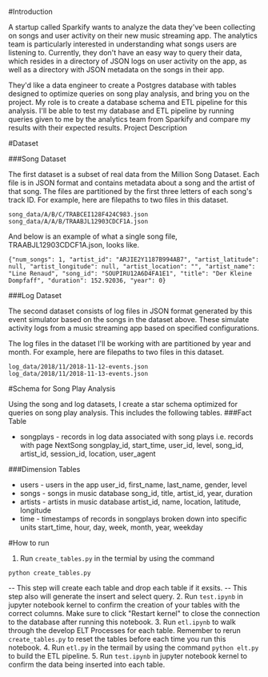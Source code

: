 #Introduction

A startup called Sparkify wants to analyze the data they've been collecting on songs and user activity on their new music streaming app. The analytics team is particularly interested in understanding what songs users are listening to. Currently, they don't have an easy way to query their data, which resides in a directory of JSON logs on user activity on the app, as well as a directory with JSON metadata on the songs in their app.

They'd like a data engineer to create a Postgres database with tables designed to optimize queries on song play analysis, and bring you on the project. My role is to create a database schema and ETL pipeline for this analysis. I'll be able to test my database and ETL pipeline by running queries given to me by the analytics team from Sparkify and compare my results with their expected results.
Project Description

#Dataset

###Song Dataset

The first dataset is a subset of real data from the Million Song Dataset. Each file is in JSON format and contains metadata about a song and the artist of that song. The files are partitioned by the first three letters of each song's track ID. For example, here are filepaths to two files in this dataset.

```
song_data/A/B/C/TRABCEI128F424C983.json
song_data/A/A/B/TRAABJL12903CDCF1A.json
```

And below is an example of what a single song file, TRAABJL12903CDCF1A.json, looks like.

```
{"num_songs": 1, "artist_id": "ARJIE2Y1187B994AB7", "artist_latitude": null, "artist_longitude": null, "artist_location": "", "artist_name": "Line Renaud", "song_id": "SOUPIRU12A6D4FA1E1", "title": "Der Kleine Dompfaff", "duration": 152.92036, "year": 0}
```

###Log Dataset

The second dataset consists of log files in JSON format generated by this event simulator based on the songs in the dataset above. These simulate activity logs from a music streaming app based on specified configurations.

The log files in the dataset I'll be working with are partitioned by year and month. For example, here are filepaths to two files in this dataset.

```
log_data/2018/11/2018-11-12-events.json
log_data/2018/11/2018-11-13-events.json
```

#Schema for Song Play Analysis

Using the song and log datasets, I create a star schema optimized for queries on song play analysis. This includes the following tables.
###Fact Table

* songplays - records in log data associated with song plays i.e. records with page NextSong
        songplay_id, start_time, user_id, level, song_id, artist_id, session_id, location, user_agent

###Dimension Tables

* users - users in the app
        user_id, first_name, last_name, gender, level
* songs - songs in music database
        song_id, title, artist_id, year, duration
* artists - artists in music database
        artist_id, name, location, latitude, longitude
* time - timestamps of records in songplays broken down into specific units
        start_time, hour, day, week, month, year, weekday

#How to run
1. Run `create_tables.py` in the termial by using the command 
```
python create_tables.py
```
-- This step will create each table and drop each table if it exsits.
-- This step also will generate the insert and select query.
2. Run `test.ipynb` in jupyter notebook kernel to confirm the creation of your tables with the correct columns. Make sure to click "Restart kernel" to close the connection to the database after running this notebook.
3. Run `etl.ipynb` to walk through the develop ELT Processes for each table. Remember to rerun `create_tables.py` to reset the tables before each time you run this notebook.
4. Run `etl.py` in the termail by using the command `python elt.py` to build the ETL pipeline.
5. Run `test.ipynb` in jupyter notebook kernel to confirm the data being inserted into each table.


